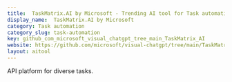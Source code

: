 ```yaml
---
title:  TaskMatrix.AI by Microsoft - Trending AI tool for Task automation and best alternatives
display_name:  TaskMatrix.AI by Microsoft
category: Task automation
category_slug: task-automation
key: github_com_microsoft_visual_chatgpt_tree_main_TaskMatrix_AI
website: https://github.com/microsoft/visual-chatgpt/tree/main/TaskMatrix.AI
layout: aitool
---
```


API platform for diverse tasks.
